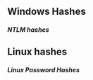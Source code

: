 

## Windows Hashes




##### NTLM hashes 

























## Linux hashes 

##### Linux Password Hashes 


